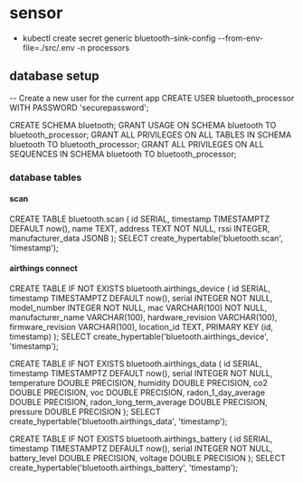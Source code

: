 # sensor

* kubectl create secret generic bluetooth-sink-config --from-env-file=./src/.env -n processors


## database setup

-- Create a new user for the current app
CREATE USER bluetooth_processor WITH PASSWORD 'securepassword';


CREATE SCHEMA bluetooth;
GRANT USAGE ON SCHEMA bluetooth TO bluetooth_processor;
GRANT ALL PRIVILEGES ON ALL TABLES IN SCHEMA bluetooth TO bluetooth_processor;
GRANT ALL PRIVILEGES ON ALL SEQUENCES IN SCHEMA bluetooth TO bluetooth_processor;   


### database tables 

#### scan
CREATE TABLE bluetooth.scan (
    id SERIAL,
    timestamp TIMESTAMPTZ DEFAULT now(),
    name TEXT,
    address TEXT NOT NULL,
    rssi INTEGER,
    manufacturer_data JSONB
);
SELECT create_hypertable('bluetooth.scan', 'timestamp');

#### airthings connect
CREATE TABLE IF NOT EXISTS bluetooth.airthings_device (
    id SERIAL,
    timestamp TIMESTAMPTZ DEFAULT now(),
    serial INTEGER NOT NULL,
    model_number INTEGER NOT NULL,
    mac VARCHAR(100) NOT NULL,
    manufacturer_name VARCHAR(100),
    hardware_revision VARCHAR(100),
    firmware_revision VARCHAR(100),
    location_id TEXT,
    PRIMARY KEY (id, timestamp)
);
SELECT create_hypertable('bluetooth.airthings_device', 'timestamp');

CREATE TABLE IF NOT EXISTS bluetooth.airthings_data (
    id SERIAL,
    timestamp TIMESTAMPTZ DEFAULT now(),
    serial INTEGER NOT NULL, 
    temperature DOUBLE PRECISION,
    humidity DOUBLE PRECISION,
    co2 DOUBLE PRECISION,
    voc DOUBLE PRECISION, 
    radon_1_day_average DOUBLE PRECISION,
    radon_long_term_average DOUBLE PRECISION,
    pressure DOUBLE PRECISION
);
SELECT create_hypertable('bluetooth.airthings_data', 'timestamp');


CREATE TABLE IF NOT EXISTS bluetooth.airthings_battery (
    id SERIAL,
    timestamp TIMESTAMPTZ DEFAULT now(),
    serial INTEGER NOT NULL, 
    battery_level DOUBLE PRECISION,
    voltage DOUBLE PRECISION
);
SELECT create_hypertable('bluetooth.airthings_battery', 'timestamp');
